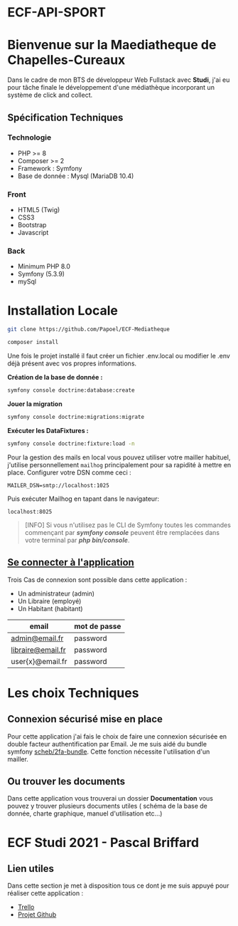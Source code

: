 # ECF-API-SPORT
# Bienvenue sur la Maediatheque de Chapelles-Cureaux

Dans le cadre de mon BTS de développeur Web Fullstack avec **Studi**, j'ai eu pour tâche finale le développement d'une médiathèque incorporant un système de click and collect.

## Spécification Techniques

### Technologie

   - PHP >= 8
   - Composer >= 2
  - Framework : Symfony
  - Base de donnée : Mysql (MariaDB 10.4)

###  Front

- HTML5 (Twig)
- CSS3
- Bootstrap
- Javascript

### Back

- Minimum PHP 8.0
- Symfony (5.3.9)
- mySql

# Installation Locale

```bash
git clone https://github.com/Papoel/ECF-Mediatheque
```

```bash
composer install
```

Une fois le projet installé il faut créer un fichier .env.local ou modifier le .env déjà présent avec vos propres informations.

**Création de la base de donnée :**

```bash
symfony console doctrine:database:create
```

**Jouer la migration**

```bash
symfony console doctrine:migrations:migrate
```

**Exécuter les DataFixtures :**

```bash
symfony console doctrine:fixture:load -n
```

Pour la gestion des mails en local vous pouvez utiliser votre mailler habituel, j'utilise personnellement `mailhog` principalement pour sa rapidité à mettre en place.
Configurer votre DSN comme ceci :
```env
MAILER_DSN=smtp://localhost:1025
```
Puis exécuter Mailhog en tapant dans le navigateur:

`localhost:8025`

> [INFO]
> Si vous n'utilisez pas le CLI de Symfony toutes les commandes commençant par **<i>symfony console</i>** peuvent être remplacées dans votre terminal par **<i>php bin/console</i>**.

## [Se connecter à l'application](http://papoel-mediatheque.herokuapp.com/)


Trois Cas de connexion sont possible dans cette application :
 - Un administrateur (admin)
 - Un Libraire (employé)
 - Un Habitant (habitant)

|email   |mot de passe   |
|---|---|
| admin@email.fr  |  password |
| libraire@email.fr  |  password |
| user{x}@email.fr  |  password |

# Les choix Techniques

## Connexion sécurisé mise en place
Pour cette application j'ai fais le choix de faire une connexion sécurisée en double facteur authentification par Email.
Je me suis aidé du bundle symfony [scheb/2fa-bundle](https://symfony.com/bundles/SchebTwoFactorBundle/5.x/installation.html).
Cette fonction nécessite l'utilisation d'un mailler.

## Ou trouver les documents

Dans cette application vous trouverai un dossier **Documentation** vous pouvez y trouver plusieurs documents utiles ( schéma de la base de donnée, charte graphique, manuel d'utilisation etc...)

# ECF Studi 2021 - Pascal Briffard

## Lien utiles

Dans cette section je met à disposition tous ce dont je me suis appuyé pour réaliser cette application :

- [Trello](https://trello.com/b/fFBVPI9c/ecf-mediatheque)
- [Projet Github](https://github.com/Papoel/ECF-Mediatheque)
